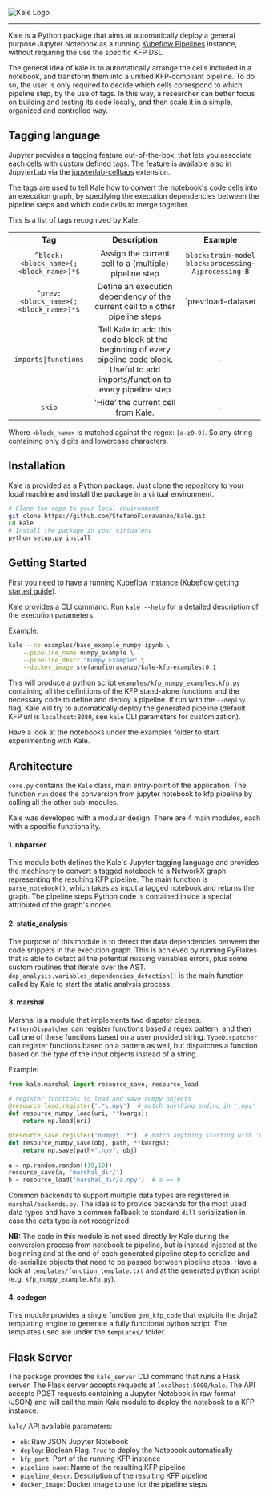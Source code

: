 ![Kale Logo](https://raw.githubusercontent.com/StefanoFioravanzo/kale/master/docs/imgs/kale_logo.png)

---------------------------------------------------------------------

Kale is a Python package that aims at automatically deploy a general purpose Jupyter Notebook as a running [Kubeflow Pipelines](https://github.com/kubeflow/pipelines) instance, without requiring the use the specific KFP DSL.

The general idea of kale is to automatically arrange the cells included in a notebook, and transform them into a unified KFP-compliant pipeline. To do so, the user is only required to decide which cells correspond to which pipeline step, by the use of tags. In this way, a researcher can better focus on building and testing its code locally, and then scale it in a simple, organized and controlled way.

## Tagging language

Jupyter provides a tagging feature out-of-the-box, that lets you associate each cells with custom defined tags. The feature is available also in JupyterLab via the [jupyterlab-celltags](https://github.com/jupyterlab/jupyterlab-celltags) extension.

The tags are used to tell Kale how to convert the notebook's code cells into an execution graph, by specifying the execution dependencies between the pipeline steps and which code cells to merge together.

This is a list of tags recognized by Kale:

| Tag | Description | Example |
| :---: | :---: | :---: |
| `^block:<block_name>(;<block_name>)*$` | Assign the current cell to a (multiple) pipeline step | `block:train-model`<br>`block:processing-A;processing-B`|  
| `^prev:<block_name>(;<block_name>)*$` | Define an execution dependency of the current cell to `n` other pipeline steps | `prev:load-dataset
| <code>imports&#124;functions</code> | Tell Kale to add this code block at the beginning of every pipeline code block. Useful to add imports/function to every pipeline step | - |  
| `skip` | 'Hide' the current cell from Kale. | - |

Where `<block_name>` is matched against the regex: `[a-z0-9]`. So any string containing only digits and lowercase characters.

## Installation

Kale is provided as a Python package. Just clone the repository to your local machine and install the package in a virtual environment. 

```bash
# Clone the repo to your local environment
git clone https://github.com/StefanoFioravanzo/kale.git
cd kale
# Install the package in your virtualenv
python setup.py install
```

## Getting Started

First you need to have a running Kubeflow instance (Kubeflow [getting started guide](https://www.kubeflow.org/docs/started/getting-started/)).


Kale provides a CLI command. Run `kale --help` for a detailed description of the execution parameters.

Example:

```bash
kale --nb examples/base_example_numpy.ipynb \
	--pipeline_name numpy_example \
	--pipeline_descr "Numpy Example" \
	--docker_image stefanofioravanzo/kale-kfp-examples:0.1
```
This will produce a python script `examples/kfp_numpy_examples.kfp.py` containing all the definitions of the KFP stand-alone functions and the necessary code to define and deploy a pipeline. If run with the `--deploy` flag, Kale will try to automatically deploy the generated pipeline (default KFP url is `localhost:8080`, see `kale` CLI parameters for customization).

Have a look at the notebooks under the examples folder to start experimenting with Kale.

## Architecture

`core.py` contains the `Kale` class, main entry-point of the application. The function `run` does the conversion from jupyter notebook to kfp pipeline by calling all the other sub-modules.

Kale was developed with a modular design. There are 4 main modules, each with a specific functionality.

#### 1. nbparser

This module both defines the Kale's Jupyter tagging language and provides the machinery to convert a tagged notebook to a NetworkX graph representing the resulting KFP pipeline. The main function is `parse_notebook()`, which takes as input a tagged notebook and returns the graph. The pipeline steps Python code is contained inside a special attributed of the graph's nodes.

#### 2. static_analysis

The purpose of this module is to detect the data dependencies between the code snippets in the execution graph. This is achieved by running PyFlakes that is able to detect all the potential missing variables errors, plus some custom routines that iterate over the AST. `dep_analysis.variables_dependencies_detection()` is the main function called by Kale to start the static analysis process.

#### 3. marshal

Marshal is a module that implements two dispater classes. `PatternDispatcher` can register functions based a regex pattern, and then call one of these functions based on a user provided string. `TypeDispatcher` can register functions based on a pattern as well, but dispatches a function based on the *type* of the input objects instead of a string.

Example:

```python
from kale.marshal import resource_save, resource_load

# register functions to load and save numpy objects
@resource_load.register('.*\.npy')  # match anything ending in '.npy'
def resource_numpy_load(uri, **kwargs):
    return np.load(uri)

@resource_save.register('numpy\..*')  # match anything starting with 'numpy'
def resource_numpy_save(obj, path, **kwargs):
    return np.save(path+".npy", obj)
    
a = np.random.random((10,10))
resource_save(a, 'marshal_dir/')
b = resource_load('marshal_dir/a.npy')  # a == b
```

Common backends to support multiple data types are registered in `marshal/backends.py`. The idea is to provide backends for the most used data types and have a common fallback to standard `dill` serialization in case the data type is not recognized.

**NB:** The code in this module is not used directly by Kale during the conversion process from notebook to pipeline, but is instead injected at the beginning and at the end of each generated pipeline step to serialize and de-serialize objects that need to be passed between pipeline steps. Have a look at `templates/function_template.txt` and at the generated python script (e.g. `kfp_numpy_example.kfp.py`).

#### 4. codegen

This module provides a single function `gen_kfp_code` that exploits the Jinja2 templating engine to generate a fully functional python script. The templates used are under the `templates/` folder.

## Flask Server

The package provides the `kale_server` CLI command that runs a Flask server. The Flask server accepts requests at `localhost:5000/kale`. The API accepts POST requests containing a Jupyter Notebook in raw format (JSON) and will call the main Kale module to deploy the notebook to a KFP instance.

`kale/` API available parameters:

- `nb`: Raw JSON Jupyter Notebook
- `deploy`: Boolean Flag. `True` to deploy the Notebook automatically
- `kfp_port`: Port of the running KFP instance
- `pipeline_name`: Name of the resulting KFP pipeline
- `pipeline_descr`: Description of the resulting KFP pipeline
- `docker_image`: Docker image to use for the pipeline steps

